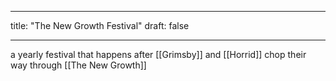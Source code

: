 
---
title: "The New Growth Festival"
draft: false

---

a yearly festival that happens after [[Grimsby]] and [[Horrid]] chop their way through [[The New Growth]]